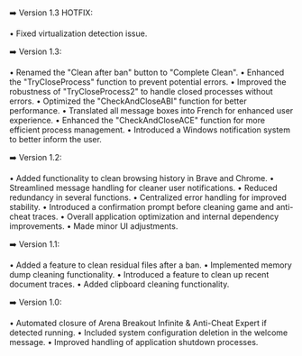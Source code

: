 ➡️ Version 1.3 HOTFIX:

• Fixed virtualization detection issue.


➡️ Version 1.3:

• Renamed the "Clean after ban" button to "Complete Clean".
• Enhanced the "TryCloseProcess" function to prevent potential errors.
• Improved the robustness of "TryCloseProcess2" to handle closed processes without errors.
• Optimized the "CheckAndCloseABI" function for better performance.
• Translated all message boxes into French for enhanced user experience.
• Enhanced the "CheckAndCloseACE" function for more efficient process management.
• Introduced a Windows notification system to better inform the user.


➡️ Version 1.2:

• Added functionality to clean browsing history in Brave and Chrome.
• Streamlined message handling for cleaner user notifications.
• Reduced redundancy in several functions.
• Centralized error handling for improved stability.
• Introduced a confirmation prompt before cleaning game and anti-cheat traces.
• Overall application optimization and internal dependency improvements.
• Made minor UI adjustments.


➡️ Version 1.1:

• Added a feature to clean residual files after a ban.
• Implemented memory dump cleaning functionality.
• Introduced a feature to clean up recent document traces.
• Added clipboard cleaning functionality.


➡️ Version 1.0:

• Automated closure of Arena Breakout Infinite & Anti-Cheat Expert if detected running.
• Included system configuration deletion in the welcome message.
• Improved handling of application shutdown processes.
